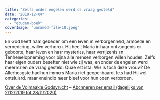 ```yaml
---
title: "Zelfs onder engelen werd de vraag gesteld"
date: "2019-12-04"
categories: 
  - "gouden-boek"
coverImage: "unnamed-file-10.jpeg"
---
```


En God heeft haar gebeden om een leven in verborgenheid, armoede en vernedering, willen verhoren. Hij heeft Maria in haar ontvangenis en geboorte, haar leven en haar mysteries, haar verrijzenis en Tenhemelopneming voor bijna alle mensen verborgen willen houden. Zelfs haar eigen ouders beseften niet wie zij was, en onder de engelen werd meermalen de vraag gesteld: Quae est ista: Wie is toch deze vrouw? De Allerhoogste had hun immers Maria niet geopenbaard. Iets had Hij wel ontsluierd, maar oneindig meer bleef voor hun ogen verborgen.

[Over de Volmaakte Godsvrucht](/blog/een-jaar-lang-volmaakte-godsvrucht/) – [Abonneren per email (dagelijks van 2/12/2019 tot 28/11/2020)](http://eepurl.com/9RKvX)
